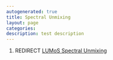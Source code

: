 ```yaml
---
autogenerated: true
title: Spectral Unmixing
layout: page
categories: 
description: test description
---
```


1.  REDIRECT [LUMoS Spectral Unmixing](LUMoS_Spectral_Unmixing)
